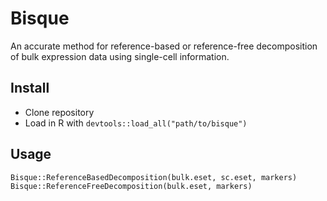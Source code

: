 # Bisque

An accurate method for reference-based or reference-free decomposition of bulk expression data using single-cell information.

## Install

* Clone repository
* Load in R with `devtools::load_all("path/to/bisque")`

## Usage
`Bisque::ReferenceBasedDecomposition(bulk.eset, sc.eset, markers)`
`Bisque::ReferenceFreeDecomposition(bulk.eset, markers)`
